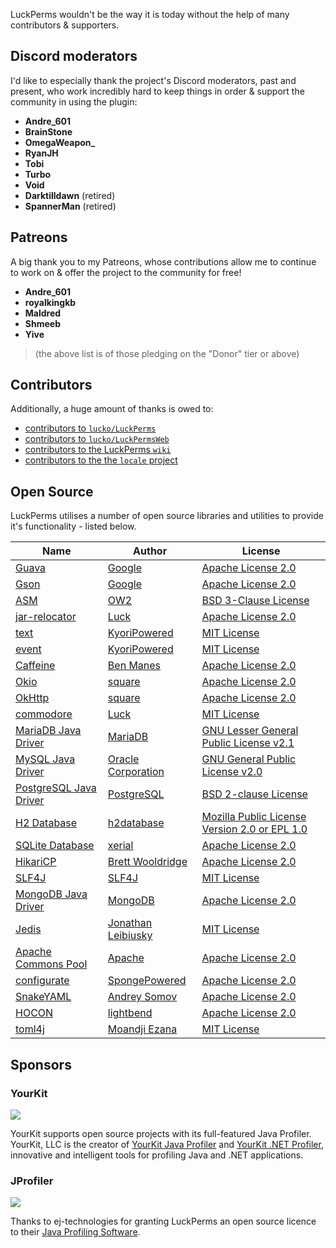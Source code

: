 LuckPerms wouldn't be the way it is today without the help of many contributors & supporters.

## Discord moderators

I'd like to especially thank the project's Discord moderators, past and present, who work incredibly hard to keep things in order & support the community in using the plugin:

* **Andre_601**
* **BrainStone**
* **OmegaWeapon_**
* **RyanJH**
* **Tobi**
* **Turbo**
* **Void**
* **Darktilldawn** (retired)
* **SpannerMan** (retired)

## Patreons

A big thank you to my Patreons, whose contributions allow me to continue to work on & offer the project to the community for free!

* **Andre_601**
* **royalkingkb**
* **Maldred**
* **Shmeeb**
* **Yive**

> (the above list is of those pledging on the "Donor" tier or above)

## Contributors

Additionally, a huge amount of thanks is owed to:

* [contributors to `lucko/LuckPerms`](https://github.com/lucko/LuckPerms/graphs/contributors)
* [contributors to `lucko/LuckPermsWeb`](https://github.com/lucko/LuckPermsWeb/graphs/contributors)
* [contributors to the LuckPerms `wiki`](https://github.com/LuckPerms/wiki/graphs/contributors)
* [contributors to the the `locale` project](https://github.com/LuckPerms/locale/graphs/contributors)


## Open Source

LuckPerms utilises a number of open source libraries and utilities to provide it's functionality - listed below.

| Name | Author | License |
|------|--------|---------|
| [Guava](https://github.com/google/guava)                               | [Google](https://github.com/google)                     | [Apache License 2.0](https://github.com/google/guava/blob/master/COPYING) |
| [Gson](https://github.com/google/gson)                                 | [Google](https://github.com/google)                     | [Apache License 2.0](https://github.com/google/gson/blob/master/LICENSE) |
| [ASM](http://asm.ow2.org/)                                             | [OW2](https://www.ow2.org/)                             | [BSD 3-Clause License](http://asm.ow2.io/license.html) |
| [jar-relocator](https://github.com/lucko/jar-relocator)                | [Luck](https://github.com/lucko)                        | [Apache License 2.0](https://github.com/lucko/jar-relocator/blob/master/LICENSE.txt) |
| [text](https://github.com/KyoriPowered/text)                           | [KyoriPowered](https://github.com/KyoriPowered)         | [MIT License](https://github.com/KyoriPowered/text/blob/master/license.txt) |
| [event](https://github.com/KyoriPowered/event)                         | [KyoriPowered](https://github.com/KyoriPowered)         | [MIT License](https://github.com/KyoriPowered/event/blob/master/license.txt) |
| [Caffeine](https://github.com/ben-manes/caffeine)                      | [Ben Manes](https://github.com/ben-manes)               | [Apache License 2.0](https://github.com/ben-manes/caffeine/blob/master/LICENSE) |
| [Okio](https://github.com/square/okio)                                 | [square](https://square.github.io/)                     | [Apache License 2.0](https://github.com/square/okio/blob/master/LICENSE.txt) |
| [OkHttp](https://square.github.io/okhttp/)                             | [square](https://square.github.io/)                     | [Apache License 2.0](https://github.com/square/okhttp/blob/master/LICENSE.txt) |
| [commodore](https://github.com/lucko/commodore)                        | [Luck](https://github.com/lucko)                        | [MIT License](https://github.com/lucko/commodore/blob/master/LICENSE.txt) |
| [MariaDB Java Driver](https://github.com/MariaDB/mariadb-connector-j)  | [MariaDB](https://mariadb.org/)                         | [GNU Lesser General Public License v2.1](https://github.com/MariaDB/mariadb-connector-j/blob/master/LICENSE) |
| [MySQL Java Driver](https://dev.mysql.com/downloads/connector/j/)      | [Oracle Corporation](https://www.mysql.com/)            | [GNU General Public License v2.0](https://github.com/mysql/mysql-connector-j/blob/release/5.1/COPYING) |
| [PostgreSQL Java Driver](https://jdbc.postgresql.org/)                 | [PostgreSQL](https://www.postgresql.org/)               | [BSD 2-clause License](https://github.com/pgjdbc/pgjdbc/blob/master/LICENSE) |
| [H2 Database](http://www.h2database.com/)                              | [h2database](https://github.com/h2database)             | [Mozilla Public License Version 2.0 or EPL 1.0](http://www.h2database.com/html/license.html) |
| [SQLite Database](https://github.com/xerial/sqlite-jdbc)               | [xerial](https://github.com/xerial)                     | [Apache License 2.0](https://github.com/xerial/sqlite-jdbc/blob/master/LICENSE) |
| [HikariCP](https://github.com/brettwooldridge/HikariCP)                | [Brett Wooldridge](https://github.com/brettwooldridge)  | [Apache License 2.0](https://github.com/brettwooldridge/HikariCP/blob/dev/LICENSE) |
| [SLF4J](https://github.com/qos-ch/slf4j)                               | [SLF4J](https://www.slf4j.org/)                         | [MIT License](https://github.com/qos-ch/slf4j/blob/master/LICENSE.txt) |
| [MongoDB Java Driver](https://mongodb.github.io/mongo-java-driver/)    | [MongoDB](https://www.mongodb.com/)                     | [Apache License 2.0](https://github.com/mongodb/mongo-java-driver/blob/master/LICENSE.txt) |
| [Jedis](https://github.com/xetorthio/jedis)                            | [Jonathan Leibiusky](https://github.com/xetorthio)      | [MIT License](https://github.com/xetorthio/jedis/blob/master/LICENSE.txt) |
| [Apache Commons Pool](https://commons.apache.org/proper/commons-pool/) | [Apache](https://www.apache.org/)                       | [Apache License 2.0](https://github.com/apache/commons-pool/blob/master/LICENSE.txt) |
| [configurate](https://github.com/SpongePowered/configurate)            | [SpongePowered](https://github.com/SpongePowered)       | [Apache License 2.0](https://github.com/SpongePowered/configurate/blob/master/LICENSE) |
| [SnakeYAML](https://bitbucket.org/asomov/snakeyaml)                    | [Andrey Somov](https://bitbucket.org/asomov)            | [Apache License 2.0](https://bitbucket.org/asomov/snakeyaml/src/default/LICENSE.txt) |
| [HOCON](https://github.com/lightbend/config)                           | [lightbend](https://github.com/lightbend)               | [Apache License 2.0](https://github.com/lightbend/config/blob/master/LICENSE-2.0.txt) |
| [toml4j](https://github.com/mwanji/toml4j)                             | [Moandji Ezana](https://github.com/mwanji)              | [MIT License](https://github.com/mwanji/toml4j/blob/master/LICENSE) |

## Sponsors

### YourKit
[![](https://www.yourkit.com/images/yklogo.png)](https://www.yourkit.com/)

YourKit supports open source projects with its full-featured Java Profiler. YourKit, LLC is the creator of [YourKit Java Profiler](https://www.yourkit.com/java/profiler/) and [YourKit .NET Profiler](https://www.yourkit.com/.net/profiler/), innovative and intelligent tools for profiling Java and .NET applications.

### JProfiler
[![](https://www.ej-technologies.com/images/product_banners/jprofiler_large.png)](http://www.ej-technologies.com/products/jprofiler/overview.html)

Thanks to ej-technologies for granting LuckPerms an open source licence to their [Java Profiling Software](http://www.ej-technologies.com/products/jprofiler/overview.html "Java Profiler").
